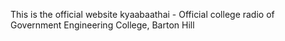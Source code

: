 This is the official website kyaabaathai - Official college radio of Government Engineering College, Barton Hill
